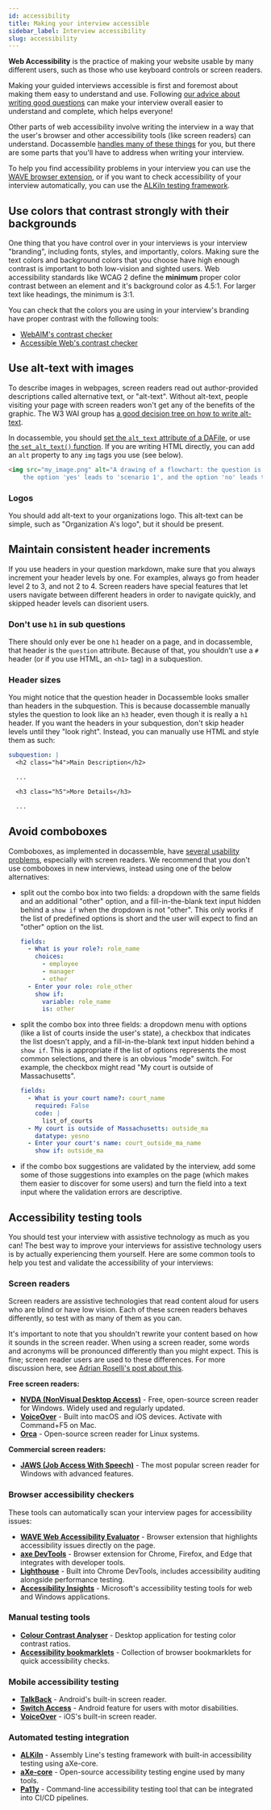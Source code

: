 ```yaml
---
id: accessibility
title: Making your interview accessible
sidebar_label: Interview accessibility
slug: accessibility
---
```


**Web Accessibility** is the practice of making your website usable by many different users, such as those who use keyboard controls or screen readers.

Making your guided interviews accessible is first and foremost about making them easy to understand and use. Following [our advice about writing good questions](../style_guide/question_overview) can make your interview overall easier to understand and complete, which helps everyone!

Other parts of web accessibility involve writing the interview in a way that the user's browser and other accessibility tools (like screen readers) can understand. Docassemble [handles many of these things](https://docassemble.org/docs/accessibility.html) for you, but there are some parts that you'll have to address when writing your interview.

To help you find accessibility problems in your interview you can use the [WAVE browser extension](https://wave.webaim.org/extension/), or if you want to check accessibility of your interview automatically, you can use the [ALKiln testing framework](../components/ALKiln/automated_testing.mdx#accessibility).

## Use colors that contrast strongly with their backgrounds

One thing that you have control over in your interviews is your interview "branding", including fonts, styles, and importantly, colors. Making sure the text colors and background colors that you choose have high enough contrast is important to both low-vision and sighted users. Web accessibility standards like WCAG 2 define the **minimum** proper color contrast between an element and it's background color as 4.5:1. For larger text like headings, the minimum is 3:1.

You can check that the colors you are using in your interview's branding have proper contrast with the following tools:

* [WebAIM's contrast checker](https://webaim.org/resources/contrastchecker/)
* [Accessible Web's contrast checker](https://accessibleweb.com/color-contrast-checker/)

## Use alt-text with images

To describe images in webpages, screen readers read out author-provided descriptions called alternative text, or "alt-text". Without alt-text, people visiting your page with screen readers won't get any of the benefits of the graphic. The W3 WAI group has [a good decision tree on how to write alt-text](https://www.w3.org/WAI/tutorials/images/decision-tree/).

In docassemble, you should [set the `alt_text` attribute of a DAFile](https://docassemble.org/docs/objects.html#DAFile), or use [the `set_alt_text()` function](https://docassemble.org/docs/objects.html#DAFile.set_alt_text). If you are writing HTML directly, you can add an `alt` property to any `img` tags you use (see below).

```html
<img src="my_image.png" alt="A drawing of a flowchart: the question is 'do you have any children?',
    the option 'yes' leads to 'scenario 1', and the option 'no' leads to 'scenario 2'."/>
```

### Logos

You should add alt-text to your organizations logo. This alt-text can be simple, such as "Organization A's logo", but it should be present.

## Maintain consistent header increments

If you use headers in your question markdown, make sure that you always increment your header levels by one. For examples, always go from header level 2 to 3, and not 2 to 4. Screen readers have special features that let users navigate between different headers in order to navigate quickly, and skipped header levels can disorient users.

### Don't use `h1` in sub questions

There should only ever be one `h1` header on a page, and in docassemble, that header is the `question` attribute. Because of that, you shouldn't use a `#` header (or if you use HTML, an `<h1>` tag) in a subquestion.

### Header sizes

You might notice that the question header in Docassemble looks smaller than headers in the subquestion. This is because docassemble manually styles the question to
look like an `h3` header, even though it is really a `h1` header. If you want the headers in your subquestion, don't skip header levels until they "look right". Instead, you can manually use HTML and style them as such:

```yaml
subquestion: |
  <h2 class="h4">Main Description</h2>

  ...

  <h3 class="h5">More Details</h3>

  ...

```

## Avoid comboboxes

Comboboxes, as implemented in docassemble, have [several usability problems](https://github.com/SuffolkLITLab/docassemble-AssemblyLine/issues/548), especially with screen readers. We recommend that you don't use comboboxes in new interviews, instead using one of the below alternatives:

* split out the combo box into two fields: a dropdown with the same fields and an additional "other" option, and a fill-in-the-blank text input hidden behind a `show if` when the dropdown is not "other". This only works if the list of predefined options is short and the user will expect to find an "other" option on the list.

  ```yaml
  fields:
    - What is your role?: role_name
      choices:
        - employee
        - manager
        - other
    - Enter your role: role_other
      show if:
        variable: role_name
        is: other
  ```

* split the combo box into three fields: a dropdown menu with options (like a list of courts inside the user's state), a checkbox that indicates the list doesn't apply, and a fill-in-the-blank text input hidden behind a `show if`. This is appropriate if the list of options represents the most common selections, and there is an obvious "mode" switch. For example, the checkbox might read "My court is outside of Massachusetts".

  ```yaml
  fields:
    - What is your court name?: court_name
      required: False
      code: |
        list_of_courts
    - My court is outside of Massachusetts: outside_ma
      datatype: yesno
    - Enter your court's name: court_outside_ma_name
      show if: outside_ma
  ```

* if the combo box suggestions are validated by the interview, add some some of those suggestions into examples on the page (which makes them easier to discover for some users) and turn the field into a text input where the validation errors are descriptive.

## Accessibility testing tools

You should test your interview with assistive technology as much as you can! The best way to improve your interviews for assistive technology users is by actually experiencing them yourself.
Here are some common tools to help you test and validate the accessibility of your interviews:

### Screen readers

Screen readers are assistive technologies that read content aloud for users who are blind or have low vision. Each of these screen readers behaves differently, so test with as many of them as
you can.

It's important to note that you shouldn't rewrite your content based on how it sounds in the screen reader. When using a screen reader, some words and acronyms will be pronounced differently than you might expect. This is fine; screen reader users are used to these differences. For more discussion here, see [Adrian Roselli's post about this](https://adrianroselli.com/2023/04/dont-override-screen-reader-pronunciation.html). 

**Free screen readers:**
* **[NVDA (NonVisual Desktop Access)](https://www.nvaccess.org/)** - Free, open-source screen reader for Windows. Widely used and regularly updated.
* **[VoiceOver](https://www.apple.com/accessibility/vision/)** - Built into macOS and iOS devices. Activate with Command+F5 on Mac.
* **[Orca](https://help.gnome.org/users/orca/stable/)** - Open-source screen reader for Linux systems.

**Commercial screen readers:**
* **[JAWS (Job Access With Speech)](https://www.freedomscientific.com/products/software/jaws/)** - The most popular screen reader for Windows with advanced features.

### Browser accessibility checkers

These tools can automatically scan your interview pages for accessibility issues:

* **[WAVE Web Accessibility Evaluator](https://wave.webaim.org/extension/)** - Browser extension that highlights accessibility issues directly on the page.
* **[axe DevTools](https://www.deque.com/axe/devtools/)** - Browser extension for Chrome, Firefox, and Edge that integrates with developer tools.
* **[Lighthouse](https://developer.chrome.com/docs/lighthouse/)** - Built into Chrome DevTools, includes accessibility auditing alongside performance testing.
* **[Accessibility Insights](https://accessibilityinsights.io/)** - Microsoft's accessibility testing tools for web and Windows applications.

### Manual testing tools

* **[Colour Contrast Analyser](https://www.tpgi.com/color-contrast-checker/)** - Desktop application for testing color contrast ratios.
* **[Accessibility bookmarklets](https://accessibility-bookmarklets.org/)** - Collection of browser bookmarklets for quick accessibility checks.

### Mobile accessibility testing

* **[TalkBack](https://support.google.com/accessibility/android/answer/6283677)** - Android's built-in screen reader.
* **[Switch Access](https://support.google.com/accessibility/android/answer/6122836)** - Android feature for users with motor disabilities.
* **[VoiceOver](https://support.apple.com/guide/iphone/turn-on-and-practice-voiceover-iph3e2e415f/ios)** - iOS's built-in screen reader.

### Automated testing integration

* **[ALKiln](../components/ALKiln/automated_testing.mdx#accessibility)** - Assembly Line's testing framework with built-in accessibility testing using aXe-core.
* **[aXe-core](https://github.com/dequelabs/axe-core)** - Open-source accessibility testing engine used by many tools.
* **[Pa11y](https://pa11y.org/)** - Command-line accessibility testing tool that can be integrated into CI/CD pipelines.
